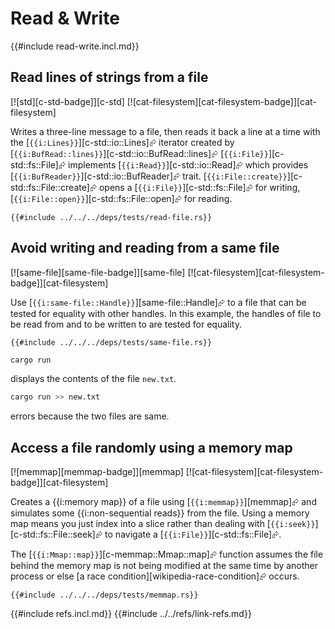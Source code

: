 # Read & Write

{{#include read-write.incl.md}}

## Read lines of strings from a file

[![std][c-std-badge]][c-std]  [![cat-filesystem][cat-filesystem-badge]][cat-filesystem]

Writes a three-line message to a file, then reads it back a line at a time with the [`{{i:Lines}}`][c-std::io::Lines]⮳ iterator created by
[`{{i:BufRead::lines}}`][c-std::io::BufRead::lines]⮳  [`{{i:File}}`][c-std::fs::File]⮳ implements [`{{i:Read}}`][c-std::io::Read]⮳ which provides [`{{i:BufReader}}`][c-std::io::BufReader]⮳ trait. [`{{i:File::create}}`][c-std::fs::File::create]⮳ opens a [`{{i:File}}`][c-std::fs::File]⮳ for writing, [`{{i:File::open}}`][c-std::fs::File::open]⮳ for reading.

```rust,editable
{{#include ../../../deps/tests/read-file.rs}}
```

## Avoid writing and reading from a same file

[![same-file][same-file-badge]][same-file]  [![cat-filesystem][cat-filesystem-badge]][cat-filesystem]

Use [`{{i:same-file::Handle}}`][same-file::Handle]⮳ to a file that can be tested for equality with other handles. In this example, the handles of file to be read from and to be written to are tested for equality.

```rust,editable,no_run
{{#include ../../../deps/tests/same-file.rs}}
```

```bash
cargo run
```

displays the contents of the file `new.txt`.

```bash
cargo run >> new.txt
```

errors because the two files are same.

## Access a file randomly using a memory map

[![memmap][memmap-badge]][memmap]  [![cat-filesystem][cat-filesystem-badge]][cat-filesystem]

Creates a {{i:memory map}} of a file using [`{{i:memmap}}`][memmap]⮳ and simulates some {{i:non-sequential reads}} from the file. Using a memory map means you just index into a slice rather than dealing with [`{{i:seek}}`][c-std::fs::File::seek]⮳ to navigate a [`{{i:File}}`][c-std::fs::File]⮳.

The [`{{i:Mmap::map}}`][c-memmap::Mmap::map]⮳ function assumes the file behind the memory map is not being modified at the same time by another process or else [a race condition][wikipedia-race-condition]⮳ occurs.

```rust,editable
{{#include ../../../deps/tests/memmap.rs}}
```

{{#include refs.incl.md}}
{{#include ../../refs/link-refs.md}}

